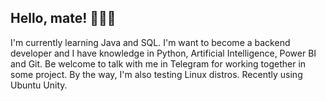 ## Hello, mate! 👋🇨🇦
I'm currently learning Java and SQL. I'm want to become a backend developer and I have knowledge in Python, Artificial Intelligence, Power BI and Git. Be welcome to talk with me in Telegram for working together in some project. By the way, I'm also testing Linux distros. Recently using Ubuntu Unity.

<!--
**yurimacena/yurimacena** is a ✨ _special_ ✨ repository because its `README.md` (this file) appears on your GitHub profile.

Here are some ideas to get you started:

- 🔭 I’m currently working on ...
- 🌱 I’m currently learning ...
- 👯 I’m looking to collaborate on ...
- 🤔 I’m looking for help with ...
- 💬 Ask me about ...
- 📫 How to reach me: ...
- 😄 Pronouns: ...
- ⚡ Fun fact: ...
-->
